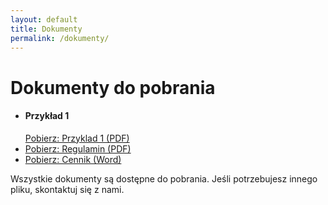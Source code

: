```yaml
---
layout: default
title: Dokumenty
permalink: /dokumenty/
---
```


<h1>Dokumenty do pobrania</h1>

<ul class="documents-list">
  
  <li>
    <h4>Przykład 1</h4>
    <a href="/assets/documents/ProLite TE7513A-B1AG-pl_pl.pdf" download>Pobierz: Przyklad 1 (PDF)</a>
  </li>
  <li>
    <a href="/assets/documents/certyfikat (6).pdf" download>Pobierz: Regulamin (PDF)</a>
  </li>
  <li>
    <a href="/assets/documents/2ti_sk.docx" download>Pobierz: Cennik (Word)</a>
  </li>
  <!-- Dodaj kolejne pozycje według potrzeb -->
</ul>

<!-- Możesz dodać własny opis lub instrukcję -->
<p>Wszystkie dokumenty są dostępne do pobrania. Jeśli potrzebujesz innego pliku, skontaktuj się z nami.</p>
